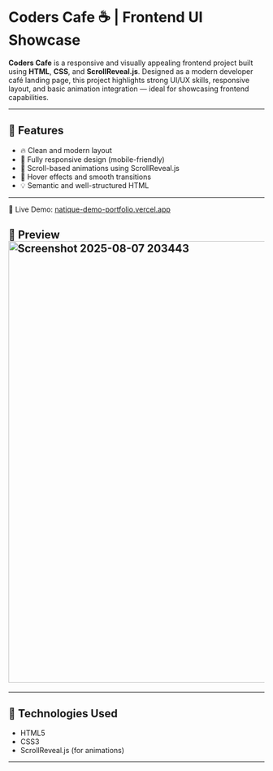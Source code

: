 # Coders Cafe ☕️ | Frontend UI Showcase

**Coders Cafe** is a responsive and visually appealing frontend project built using **HTML**, **CSS**, and **ScrollReveal.js**. Designed as a modern developer café landing page, this project highlights strong UI/UX skills, responsive layout, and basic animation integration — ideal for showcasing frontend capabilities.

---

## 🌟 Features

- 🔥 Clean and modern layout
- 🎨 Fully responsive design (mobile-friendly)
- 🎯 Scroll-based animations using ScrollReveal.js
- 🌈 Hover effects and smooth transitions
- 💡 Semantic and well-structured HTML

---

🚀 Live Demo: [natique-demo-portfolio.vercel.app](https://coders-cafe-view.vercel.app/)
## 📸 Preview<img width="1916" height="868" alt="Screenshot 2025-08-07 203443" src="https://github.com/user-attachments/assets/2f09e3eb-60c4-44cd-982a-885e7fa15588" />



---

## 🚀 Technologies Used

- HTML5
- CSS3
- ScrollReveal.js (for animations)

---

